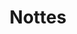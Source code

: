 ---
title: Nottes
description: Take simple notes and share them.
coverImage: /assets/img/work/development/nottes-app-2.png
cover: /assets/img/work/development/nottes-app/cover.png
coverBg: /assets/img/work/development/nottes-app/cover-bg.png
github: https://github.com/miracleonyenma/notes-app
url: https://nottes.netlify.app/
technologies: [Next.js, NextAuth, Prisma, MongoDB]
---